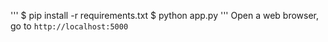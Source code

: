 '''
$ pip install -r requirements.txt
$ python app.py
'''
Open a web browser, go to `http://localhost:5000`